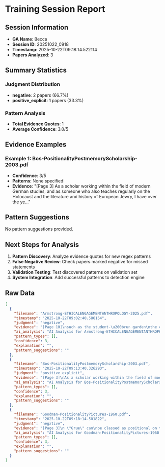 # Training Session Report

## Session Information
- **GA Name**: Becca
- **Session ID**: 20251022_0918
- **Timestamp**: 2025-10-22T09:18:14.522114
- **Papers Analyzed**: 3

## Summary Statistics

### Judgment Distribution
- **negative**: 2 papers (66.7%)
- **positive_explicit**: 1 papers (33.3%)

### Pattern Analysis
- **Total Evidence Quotes**: 1
- **Average Confidence**: 3.0/5

## Evidence Examples


### Example 1: Bos-PositionalityPostmemoryScholarship-2003.pdf
- **Confidence**: 3/5
- **Patterns**: None specified
- **Evidence**: "[Page 3]
As a scholar working within the field of modern German studies,
and as someone who also teaches regularly on the Holocaust and the
literature and history of European Jewry, I have over the ye..."

## Pattern Suggestions

No pattern suggestions provided.

## Next Steps for Analysis

1. **Pattern Discovery**: Analyze evidence quotes for new regex patterns
2. **False Negative Review**: Check papers marked negative for missed statements  
3. **Validation Testing**: Test discovered patterns on validation set
4. **System Integration**: Add successful patterns to detection engine

## Raw Data

```json
[
  {
    "filename": "Armstrong-ETHICALENGAGEMENTANTHROPOLOGY-2025.pdf",
    "timestamp": "2025-10-22T09:02:40.586154",
    "judgment": "negative",
    "evidence": "[Page 10]\nsuch as the student-\u200brun garden\nthe cafeteria\u2019s waste for compost),",
    "ai_analysis": "AI Analysis for Armstrong-ETHICALENGAGEMENTANTHROPOLOGY-2025.pdf\n\nConfidence Level: High (0.750)\nRecommendation: Explicit positionality detected\nPatterns Detected: Subtle Positionality\n\n\nEvidence Excerpts Found: #1 - Ai Explanation\nLikely Location: Discussion\nSTRONG positionality detected (Confidence: 0.75) Patterns identified: subtle_positionality Key evidence: \u2022 subtle: Relevant passages and their implications for positionality awareness: 1. **\"Though the courses originated independently, our respective focus on acc....\n\n\n#2 - Final Assessment\nLikely Location: Results/Findings\nThe preliminary findings indicate a nuanced understanding of positionality within the context of community-based learning and foodways. The evidence suggests that while the authors acknowledge their positionality, it remains subtle and may not be fully articulated....\n\n\n#3 - Subtle\nLikely Location: Discussion\nRelevant passages and their implications for positionality awareness: 1. **\"Though the courses originated independently, our respective focus on access and agency spurred exploration of foodways on campus through campus kitchen tours and food management, Lawrence University\u2019s student-run garden, Sustainable Lawrence University Garden (SLUG), and our campus food pantry....\n\n\n\nAI Recommendation:\nStrong evidence of explicit positionality statements. Recommend categorizing as Explicit.",
    "pattern_types": [],
    "confidence": 3,
    "explanation": "",
    "pattern_suggestions": ""
  },
  {
    "filename": "Bos-PositionalityPostmemoryScholarship-2003.pdf",
    "timestamp": "2025-10-22T09:13:40.326293",
    "judgment": "positive_explicit",
    "evidence": "[Page 3]\nAs a scholar working within the field of modern German studies,\nand as someone who also teaches regularly on the Holocaust and the\nliterature and history of European Jewry, I have over the years come to\nquestion the kind of personal and scholarly investments with which we\napproach the subject of the Holocaust. What is it that engages us in the",
    "ai_analysis": "AI Analysis for Bos-PositionalityPostmemoryScholarship-2003.pdf\n\nConfidence Level: High (0.800)\nRecommendation: Explicit positionality detected\nPatterns Detected: Subtle Positionality\n\n\nEvidence Excerpts Found: #1 - Ai Explanation\nLikely Location: Body/Content\nSTRONG positionality detected (Confidence: 0.80) Patterns identified: subtle_positionality Key evidence: \u2022 subtle: Relevant passages and analysis: 1. **\"As a scholar working within the field of modern German studies, and as someone who also teaches regularly on t....\n\n\n#2 - Final Assessment\nLikely Location: Results/Findings\nThe preliminary findings indicate a nuanced understanding of positionality, particularly in the context of scholarship on the Holocaust. The evidence collected suggests that the author, Pascale Bos, is aware of her own positionality as a scholar within modern German studies, which is crucial for understanding the implications of her work....\n\n\n#3 - Subtle\nLikely Location: Literature Review\nRelevant passages and analysis: 1. **\"As a scholar working within the field of modern German studies, and as someone who also teaches regularly on the Holocaust and the literature and history of European Jewry, I have over the years come to question the kind of personal and scholarly investments with which we approach the subject of the Holocaust....\n\n\n\nAI Recommendation:\nStrong evidence of explicit positionality statements. Recommend categorizing as Explicit.",
    "pattern_types": [],
    "confidence": 3,
    "explanation": "",
    "pattern_suggestions": ""
  },
  {
    "filename": "Goodman-PositionalityPictures-1960.pdf",
    "timestamp": "2025-10-22T09:18:14.501822",
    "judgment": "negative",
    "evidence": "[Page 3]\n \"Grue\" can\nbe classed as positional on the ground that in terms of ordinary,\nfamiliar language, no one term describes the color of all grue objects;\ntwo different ordinary words, \"green\" and \"blue,\" are needed. This,\nhowever, depends entirely upon \"green\" and \"blue\" rather than\n\"grue\" happening to belong to ordinary language; that is, it depends\nentirely upon the facts of habit or entrenchment.\n\n[Page 3]\nFurthermore, the line between natural and artificial representation\nbe so drawn as to support the use these authors want to\nThis becomes glaringly apparent in the final paragraphs\npaper. As a time-indifferent representation for \"conducts\n\n[Page 4]\nAccordingly, it seems to me that the authors succeed neither in\ndefining positionality nor in showing that anything in Fact, Fiction,\nand Forecast needs modification.",
    "ai_analysis": "AI Analysis for Goodman-PositionalityPictures-1960.pdf\n\nConfidence Level: Low (0.200)\nRecommendation: Minimal indicators found\nPatterns Detected: None\n\n\nEvidence Excerpts Found: #1 - Ai Explanation\nLikely Location: Introduction/Background\nMINIMAL or NO positionality detected (Confidence: 0.20) No clear positionality statements were identified in this paper. The author does not explicitly discuss their position, background, or potential biases.\n\n\n#2 - Final Assessment\nLikely Location: Methodology\nThe preliminary findings indicate a lack of identified patterns, which raises concerns about the depth and rigor of the analysis conducted thus far. The absence of patterns suggests that either the data collection methods were insufficient or the analytical framework applied was not robust enough to extract meaningful insights....\n\n\n\nAI Recommendation:\nWeak indicators found. Recommend manual review for thorough analysis.",
    "pattern_types": [],
    "confidence": 3,
    "explanation": "",
    "pattern_suggestions": ""
  }
]
```
